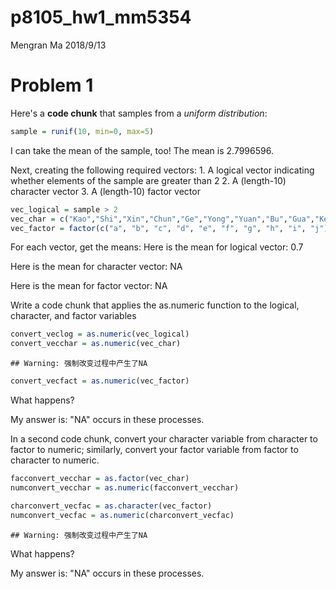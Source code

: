 p8105\_hw1\_mm5354
================
Mengran Ma
2018/9/13

Problem 1
=========

Here's a **code chunk** that samples from a *uniform distribution*:

``` r
sample = runif(10, min=0, max=5)
```

I can take the mean of the sample, too! The mean is 2.7996596.

Next, creating the following required vectors: 1. A logical vector indicating whether elements of the sample are greater than 2 2. A (length-10) character vector 3. A (length-10) factor vector

``` r
vec_logical = sample > 2
vec_char = c("Kao","Shi","Xin","Chun","Ge","Yong","Yuan","Bu","Gua","Ke")
vec_factor = factor(c("a", "b", "c", "d", "e", "f", "g", "h", "i", "j"))
```

For each vector, get the means: Here is the mean for logical vector: 0.7

Here is the mean for character vector: NA

Here is the mean for factor vector: NA

Write a code chunk that applies the as.numeric function to the logical, character, and factor variables

``` r
convert_veclog = as.numeric(vec_logical)
convert_vecchar = as.numeric(vec_char)
```

    ## Warning: 强制改变过程中产生了NA

``` r
convert_vecfact = as.numeric(vec_factor)
```

What happens?

My answer is: "NA" occurs in these processes.

In a second code chunk, convert your character variable from character to factor to numeric; similarly, convert your factor variable from factor to character to numeric.

``` r
facconvert_vecchar = as.factor(vec_char)
numconvert_vecchar = as.numeric(facconvert_vecchar)

charconvert_vecfac = as.character(vec_factor)
numconvert_vecfac = as.numeric(charconvert_vecfac)
```

    ## Warning: 强制改变过程中产生了NA

What happens?

My answer is: "NA" occurs in these processes.
